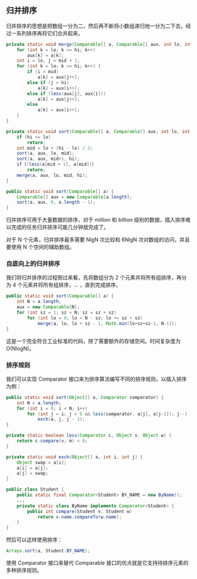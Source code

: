 ## 归并排序

归并排序的思想是把数组一分为二，然后再不断将小数组递归地一分为二下去，经过一系列排序再将它们合并起来。

```java
private static void merge(Comparable[] a, Comparable[] aux, int lo, int mid, int hi) {
    for (int k = lo; k <= hi; k++)
        aux[k] = a[k];
    int i = lo, j = mid + 1;
    for (int k = lo; k <= hi; k++) {
        if (i > mid)
            a[k] = aux[j++];
        else if (j > hi)
            a[k] = aux[i++];
        else if (less(aux[j], aux[i]))
            a[k] = aux[j++];
        else
            a[k] = aux[i++];
    }
}

private static void sort(Comparable[] a, Comparable[] aux, int lo, int hi) {
    if (hi <= lo)
        return;
    int mid = lo + (hi - lo) / 2;
    sort(a, aux, lo, mid);
    sort(a, aux, mid+1, hi);
    if（!less(a[mid + 1], a[mid])）
        return;
    merge(a, aux, lo, mid, hi);
}

public static void sort(Comparable[] a) {
    Comparable[] aux = new Comparable[a.length];
    sort(a, aux, 0, a.length - 1);
}
```

归并排序可用于大量数据的排序，对于 million 和 billion 级别的数据，插入排序难以完成的任务归并排序可能几分钟就完成了。

对于 N 个元素，归并排序最多需要 NlgN 次比较和 6NlgN 次对数组的访问，并且要使用 N 个空间的辅助数组。

### 自底向上的归并排序

我们将归并排序的过程倒过来看，先将数组分为 2 个元素并将所有组排序，再分为 4 个元素并将所有组排序，... ，直到完成排序。

```java
public static void sort(Comparable[] a) {
    int N = a.length;
    aux = new Comparable[N];
    for (int sz = 1; sz < N; sz = sz + sz) 
        for (int lo = 0; lo < N - sz; lo += sz + sz)
            merge(a, lo, lo + sz - 1, Math.min(lo+sz+sz-1, N-1));
}
```

这是一个完全符合工业标准的代码，除了需要额外的存储空间。时间复杂度为 O(NlogN)。

### 排序规则

我们可以实现 Comparator 接口来为排序算法编写不同的排序规则，以插入排序为例：

```java
public static void sort(Object[] a, Comparator comparator) {
    int N = a.length;
    for (int i = 0; i < N; i++) 
        for (int j = i; j > 0 && less(comparator, a[j], a[j-1]); j--)
            exch(a, j, j - 1);
}

private static boolean less(Comparator c, Object v, Object w) {
    return c.compare(v, m) < 0;
}

private static void exch(Object[] a, int i, int j) {
    Object swap = a[i];
    a[i] = a[j];
    a[j] = swap;
}
```

```java
public class Student {
    public static final Comparator<Student> BY_NAME = new ByName();
    ...
    private static class ByName implements Comparator<Student> {
        public int compare(Student v, Student w)
            return v.name.compareTo(w.name);
    }
}
```

然后可以这样使用排序：

```java
Arrays.sort(a, Student.BY_NAME);
```

使用 Comparator 接口来替代 Comparable 接口的优点就是它支持待排序元素的多种排序规则。

